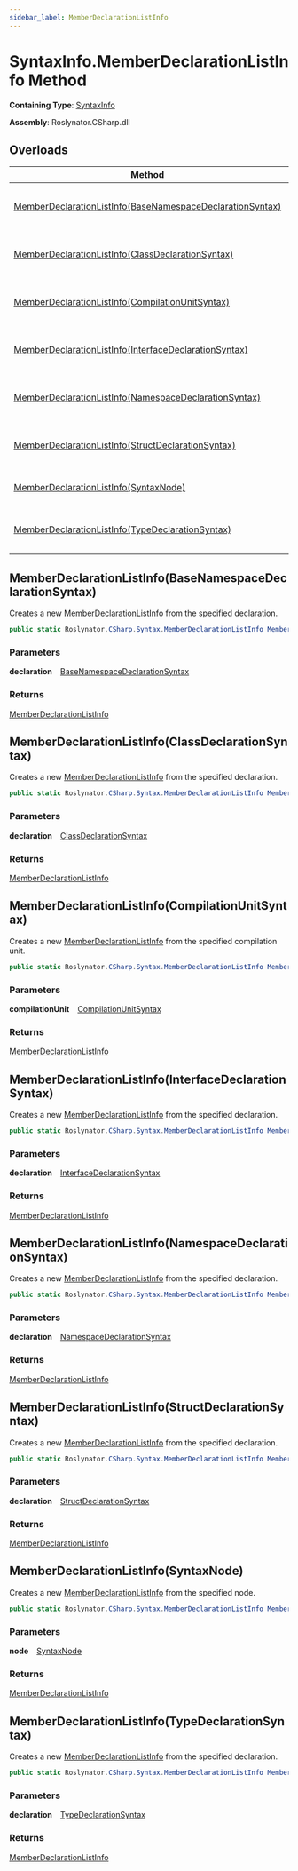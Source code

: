 ```yaml
---
sidebar_label: MemberDeclarationListInfo
---
```


# SyntaxInfo\.MemberDeclarationListInfo Method

**Containing Type**: [SyntaxInfo](../index.md)

**Assembly**: Roslynator\.CSharp\.dll

## Overloads

| Method | Summary |
| ------ | ------- |
| [MemberDeclarationListInfo(BaseNamespaceDeclarationSyntax)](#Roslynator_CSharp_SyntaxInfo_MemberDeclarationListInfo_Microsoft_CodeAnalysis_CSharp_Syntax_BaseNamespaceDeclarationSyntax_) | Creates a new [MemberDeclarationListInfo](../../Syntax/MemberDeclarationListInfo/index.md) from the specified declaration\. |
| [MemberDeclarationListInfo(ClassDeclarationSyntax)](#Roslynator_CSharp_SyntaxInfo_MemberDeclarationListInfo_Microsoft_CodeAnalysis_CSharp_Syntax_ClassDeclarationSyntax_) | Creates a new [MemberDeclarationListInfo](../../Syntax/MemberDeclarationListInfo/index.md) from the specified declaration\. |
| [MemberDeclarationListInfo(CompilationUnitSyntax)](#Roslynator_CSharp_SyntaxInfo_MemberDeclarationListInfo_Microsoft_CodeAnalysis_CSharp_Syntax_CompilationUnitSyntax_) | Creates a new [MemberDeclarationListInfo](../../Syntax/MemberDeclarationListInfo/index.md) from the specified compilation unit\. |
| [MemberDeclarationListInfo(InterfaceDeclarationSyntax)](#Roslynator_CSharp_SyntaxInfo_MemberDeclarationListInfo_Microsoft_CodeAnalysis_CSharp_Syntax_InterfaceDeclarationSyntax_) | Creates a new [MemberDeclarationListInfo](../../Syntax/MemberDeclarationListInfo/index.md) from the specified declaration\. |
| [MemberDeclarationListInfo(NamespaceDeclarationSyntax)](#Roslynator_CSharp_SyntaxInfo_MemberDeclarationListInfo_Microsoft_CodeAnalysis_CSharp_Syntax_NamespaceDeclarationSyntax_) | Creates a new [MemberDeclarationListInfo](../../Syntax/MemberDeclarationListInfo/index.md) from the specified declaration\. |
| [MemberDeclarationListInfo(StructDeclarationSyntax)](#Roslynator_CSharp_SyntaxInfo_MemberDeclarationListInfo_Microsoft_CodeAnalysis_CSharp_Syntax_StructDeclarationSyntax_) | Creates a new [MemberDeclarationListInfo](../../Syntax/MemberDeclarationListInfo/index.md) from the specified declaration\. |
| [MemberDeclarationListInfo(SyntaxNode)](#Roslynator_CSharp_SyntaxInfo_MemberDeclarationListInfo_Microsoft_CodeAnalysis_SyntaxNode_) | Creates a new [MemberDeclarationListInfo](../../Syntax/MemberDeclarationListInfo/index.md) from the specified node\. |
| [MemberDeclarationListInfo(TypeDeclarationSyntax)](#Roslynator_CSharp_SyntaxInfo_MemberDeclarationListInfo_Microsoft_CodeAnalysis_CSharp_Syntax_TypeDeclarationSyntax_) | Creates a new [MemberDeclarationListInfo](../../Syntax/MemberDeclarationListInfo/index.md) from the specified declaration\. |

## MemberDeclarationListInfo\(BaseNamespaceDeclarationSyntax\) <a id="Roslynator_CSharp_SyntaxInfo_MemberDeclarationListInfo_Microsoft_CodeAnalysis_CSharp_Syntax_BaseNamespaceDeclarationSyntax_"></a>

  
Creates a new [MemberDeclarationListInfo](../../Syntax/MemberDeclarationListInfo/index.md) from the specified declaration\.

```csharp
public static Roslynator.CSharp.Syntax.MemberDeclarationListInfo MemberDeclarationListInfo(Microsoft.CodeAnalysis.CSharp.Syntax.BaseNamespaceDeclarationSyntax declaration)
```

### Parameters

**declaration** &ensp; [BaseNamespaceDeclarationSyntax](https://docs.microsoft.com/en-us/dotnet/api/microsoft.codeanalysis.csharp.syntax.basenamespacedeclarationsyntax)

### Returns

[MemberDeclarationListInfo](../../Syntax/MemberDeclarationListInfo/index.md)

## MemberDeclarationListInfo\(ClassDeclarationSyntax\) <a id="Roslynator_CSharp_SyntaxInfo_MemberDeclarationListInfo_Microsoft_CodeAnalysis_CSharp_Syntax_ClassDeclarationSyntax_"></a>

  
Creates a new [MemberDeclarationListInfo](../../Syntax/MemberDeclarationListInfo/index.md) from the specified declaration\.

```csharp
public static Roslynator.CSharp.Syntax.MemberDeclarationListInfo MemberDeclarationListInfo(Microsoft.CodeAnalysis.CSharp.Syntax.ClassDeclarationSyntax declaration)
```

### Parameters

**declaration** &ensp; [ClassDeclarationSyntax](https://docs.microsoft.com/en-us/dotnet/api/microsoft.codeanalysis.csharp.syntax.classdeclarationsyntax)

### Returns

[MemberDeclarationListInfo](../../Syntax/MemberDeclarationListInfo/index.md)

## MemberDeclarationListInfo\(CompilationUnitSyntax\) <a id="Roslynator_CSharp_SyntaxInfo_MemberDeclarationListInfo_Microsoft_CodeAnalysis_CSharp_Syntax_CompilationUnitSyntax_"></a>

  
Creates a new [MemberDeclarationListInfo](../../Syntax/MemberDeclarationListInfo/index.md) from the specified compilation unit\.

```csharp
public static Roslynator.CSharp.Syntax.MemberDeclarationListInfo MemberDeclarationListInfo(Microsoft.CodeAnalysis.CSharp.Syntax.CompilationUnitSyntax compilationUnit)
```

### Parameters

**compilationUnit** &ensp; [CompilationUnitSyntax](https://docs.microsoft.com/en-us/dotnet/api/microsoft.codeanalysis.csharp.syntax.compilationunitsyntax)

### Returns

[MemberDeclarationListInfo](../../Syntax/MemberDeclarationListInfo/index.md)

## MemberDeclarationListInfo\(InterfaceDeclarationSyntax\) <a id="Roslynator_CSharp_SyntaxInfo_MemberDeclarationListInfo_Microsoft_CodeAnalysis_CSharp_Syntax_InterfaceDeclarationSyntax_"></a>

  
Creates a new [MemberDeclarationListInfo](../../Syntax/MemberDeclarationListInfo/index.md) from the specified declaration\.

```csharp
public static Roslynator.CSharp.Syntax.MemberDeclarationListInfo MemberDeclarationListInfo(Microsoft.CodeAnalysis.CSharp.Syntax.InterfaceDeclarationSyntax declaration)
```

### Parameters

**declaration** &ensp; [InterfaceDeclarationSyntax](https://docs.microsoft.com/en-us/dotnet/api/microsoft.codeanalysis.csharp.syntax.interfacedeclarationsyntax)

### Returns

[MemberDeclarationListInfo](../../Syntax/MemberDeclarationListInfo/index.md)

## MemberDeclarationListInfo\(NamespaceDeclarationSyntax\) <a id="Roslynator_CSharp_SyntaxInfo_MemberDeclarationListInfo_Microsoft_CodeAnalysis_CSharp_Syntax_NamespaceDeclarationSyntax_"></a>

  
Creates a new [MemberDeclarationListInfo](../../Syntax/MemberDeclarationListInfo/index.md) from the specified declaration\.

```csharp
public static Roslynator.CSharp.Syntax.MemberDeclarationListInfo MemberDeclarationListInfo(Microsoft.CodeAnalysis.CSharp.Syntax.NamespaceDeclarationSyntax declaration)
```

### Parameters

**declaration** &ensp; [NamespaceDeclarationSyntax](https://docs.microsoft.com/en-us/dotnet/api/microsoft.codeanalysis.csharp.syntax.namespacedeclarationsyntax)

### Returns

[MemberDeclarationListInfo](../../Syntax/MemberDeclarationListInfo/index.md)

## MemberDeclarationListInfo\(StructDeclarationSyntax\) <a id="Roslynator_CSharp_SyntaxInfo_MemberDeclarationListInfo_Microsoft_CodeAnalysis_CSharp_Syntax_StructDeclarationSyntax_"></a>

  
Creates a new [MemberDeclarationListInfo](../../Syntax/MemberDeclarationListInfo/index.md) from the specified declaration\.

```csharp
public static Roslynator.CSharp.Syntax.MemberDeclarationListInfo MemberDeclarationListInfo(Microsoft.CodeAnalysis.CSharp.Syntax.StructDeclarationSyntax declaration)
```

### Parameters

**declaration** &ensp; [StructDeclarationSyntax](https://docs.microsoft.com/en-us/dotnet/api/microsoft.codeanalysis.csharp.syntax.structdeclarationsyntax)

### Returns

[MemberDeclarationListInfo](../../Syntax/MemberDeclarationListInfo/index.md)

## MemberDeclarationListInfo\(SyntaxNode\) <a id="Roslynator_CSharp_SyntaxInfo_MemberDeclarationListInfo_Microsoft_CodeAnalysis_SyntaxNode_"></a>

  
Creates a new [MemberDeclarationListInfo](../../Syntax/MemberDeclarationListInfo/index.md) from the specified node\.

```csharp
public static Roslynator.CSharp.Syntax.MemberDeclarationListInfo MemberDeclarationListInfo(Microsoft.CodeAnalysis.SyntaxNode node)
```

### Parameters

**node** &ensp; [SyntaxNode](https://docs.microsoft.com/en-us/dotnet/api/microsoft.codeanalysis.syntaxnode)

### Returns

[MemberDeclarationListInfo](../../Syntax/MemberDeclarationListInfo/index.md)

## MemberDeclarationListInfo\(TypeDeclarationSyntax\) <a id="Roslynator_CSharp_SyntaxInfo_MemberDeclarationListInfo_Microsoft_CodeAnalysis_CSharp_Syntax_TypeDeclarationSyntax_"></a>

  
Creates a new [MemberDeclarationListInfo](../../Syntax/MemberDeclarationListInfo/index.md) from the specified declaration\.

```csharp
public static Roslynator.CSharp.Syntax.MemberDeclarationListInfo MemberDeclarationListInfo(Microsoft.CodeAnalysis.CSharp.Syntax.TypeDeclarationSyntax declaration)
```

### Parameters

**declaration** &ensp; [TypeDeclarationSyntax](https://docs.microsoft.com/en-us/dotnet/api/microsoft.codeanalysis.csharp.syntax.typedeclarationsyntax)

### Returns

[MemberDeclarationListInfo](../../Syntax/MemberDeclarationListInfo/index.md)

